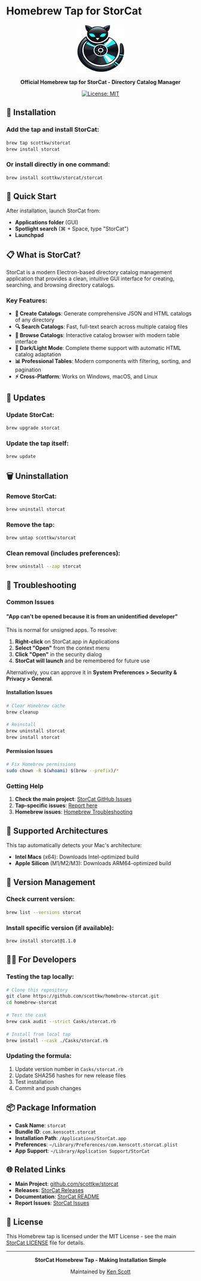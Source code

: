# Homebrew Tap for StorCat

<div align="center">
  <img src="https://raw.githubusercontent.com/scottkw/storcat/main/build/icons/storcat-logo.png" alt="StorCat Logo" width="128" height="128">
  
  **Official Homebrew tap for StorCat - Directory Catalog Manager**
  
  [![License: MIT](https://img.shields.io/badge/License-MIT-yellow.svg)](https://opensource.org/licenses/MIT)
</div>

## 🍺 Installation

### Add the tap and install StorCat:
```bash
brew tap scottkw/storcat
brew install storcat
```

### Or install directly in one command:
```bash
brew install scottkw/storcat/storcat
```

## 🚀 Quick Start

After installation, launch StorCat from:
- **Applications folder** (GUI)
- **Spotlight search** (⌘ + Space, type "StorCat")
- **Launchpad**

## 📋 What is StorCat?

StorCat is a modern Electron-based directory catalog management application that provides a clean, intuitive GUI interface for creating, searching, and browsing directory catalogs.

### Key Features:
- **📁 Create Catalogs**: Generate comprehensive JSON and HTML catalogs of any directory
- **🔍 Search Catalogs**: Fast, full-text search across multiple catalog files  
- **📂 Browse Catalogs**: Interactive catalog browser with modern table interface
- **🌙 Dark/Light Mode**: Complete theme support with automatic HTML catalog adaptation
- **📊 Professional Tables**: Modern components with filtering, sorting, and pagination
- **⚡ Cross-Platform**: Works on Windows, macOS, and Linux

## 🔄 Updates

### Update StorCat:
```bash
brew upgrade storcat
```

### Update the tap itself:
```bash
brew update
```

## 🗑️ Uninstallation

### Remove StorCat:
```bash
brew uninstall storcat
```

### Remove the tap:
```bash
brew untap scottkw/storcat
```

### Clean removal (includes preferences):
```bash
brew uninstall --zap storcat
```

## 🔧 Troubleshooting

### Common Issues

#### "App can't be opened because it is from an unidentified developer"
This is normal for unsigned apps. To resolve:

1. **Right-click** on StorCat.app in Applications
2. **Select "Open"** from the context menu
3. **Click "Open"** in the security dialog
4. **StorCat will launch** and be remembered for future use

Alternatively, you can approve it in **System Preferences > Security & Privacy > General**.

#### Installation Issues
```bash
# Clear Homebrew cache
brew cleanup

# Reinstall
brew uninstall storcat
brew install storcat
```

#### Permission Issues
```bash
# Fix Homebrew permissions
sudo chown -R $(whoami) $(brew --prefix)/*
```

### Getting Help

1. **Check the main project**: [StorCat GitHub Issues](https://github.com/scottkw/storcat/issues)
2. **Tap-specific issues**: [Report here](https://github.com/scottkw/homebrew-storcat/issues)
3. **Homebrew issues**: [Homebrew Troubleshooting](https://docs.brew.sh/Troubleshooting)

## 📁 Supported Architectures

This tap automatically detects your Mac's architecture:
- **Intel Macs** (x64): Downloads Intel-optimized build
- **Apple Silicon** (M1/M2/M3): Downloads ARM64-optimized build

## 🔄 Version Management

### Check current version:
```bash
brew list --versions storcat
```

### Install specific version (if available):
```bash
brew install storcat@1.1.0
```

## 🧑‍💻 For Developers

### Testing the tap locally:
```bash
# Clone this repository
git clone https://github.com/scottkw/homebrew-storcat.git
cd homebrew-storcat

# Test the cask
brew cask audit --strict Casks/storcat.rb

# Install from local tap
brew install --cask ./Casks/storcat.rb
```

### Updating the formula:
1. Update version number in `Casks/storcat.rb`
2. Update SHA256 hashes for new release files
3. Test installation
4. Commit and push changes

## 📦 Package Information

- **Cask Name**: `storcat`
- **Bundle ID**: `com.kenscott.storcat`
- **Installation Path**: `/Applications/StorCat.app`
- **Preferences**: `~/Library/Preferences/com.kenscott.storcat.plist`
- **App Support**: `~/Library/Application Support/StorCat`

## 🌐 Related Links

- **Main Project**: [github.com/scottkw/storcat](https://github.com/scottkw/storcat)
- **Releases**: [StorCat Releases](https://github.com/scottkw/storcat/releases)
- **Documentation**: [StorCat README](https://github.com/scottkw/storcat#readme)
- **Report Issues**: [StorCat Issues](https://github.com/scottkw/storcat/issues)

## 📄 License

This Homebrew tap is licensed under the MIT License - see the main [StorCat LICENSE](https://github.com/scottkw/storcat/blob/main/LICENSE) file for details.

---

<div align="center">
  <p><strong>StorCat Homebrew Tap - Making Installation Simple</strong></p>
  <p>Maintained by <a href="https://github.com/scottkw">Ken Scott</a></p>
</div>